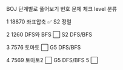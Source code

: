 
BOJ 단계별로 풀어보기
번호	문제	체크	level	분류

1	18870 좌표압축	✅	S2	정렬

2	1260 DFS와 BFS	⬜	S2	DFS/BFS

3	7576 토마토	⬜	G5	DFS/BFS

4	7569 토마토2	⬜	G5	DFS/BFS
5		⬜		
